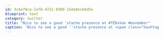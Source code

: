 ```yaml
---
id: 3c6e78ca-2af8-4721-9309-15da9ecb6d5e
blueprint: text
category: twitter
title: "Nice to see a good 'stache presence at #TEDxVan #movember"
caption: 'Nice to see a good ''stache presence at <span class="hashtag hashtag_local">#<a href="http://tweettemp.darylchymko.ca/?tag=tedxvan">TEDxVan</a> <span class="hashtag hashtag_local">#<a href="http://tweettemp.darylchymko.ca/?tag=movember">movember</a>'
---
```

